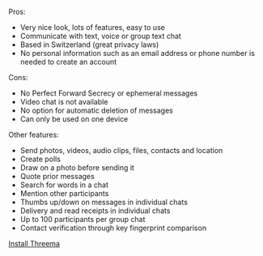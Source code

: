 
  Pros:
  <ul>
  <li>Very nice look, lots of features, easy to use</li>
  <li>Communicate with text, voice or group text chat</li>
  <li>Based in Switzerland (great privacy laws)</li>
  <li>No personal information such as an email address or phone number is needed to create an account</li>
  </ul>
  Cons:
  <ul>
  <li>No Perfect Forward Secrecy or ephemeral messages</li>
  <li>Video chat is not available</li>
  <li>No option for automatic deletion of messages</li>
  <li>Can only be used on one device</li>
  </ul>
  Other features:
  <ul>
  <li>Send photos, videos, audio clips, files, contacts and location</li>
  <li>Create polls</li>
  <li>Draw on a photo before sending it</li>
  <li>Quote prior messages</li>
  <li>Search for words in a chat</li>
  <li>Mention other participants</li>
  <li>Thumbs up/down on messages in individual chats</li>
  <li>Delivery and read receipts in individual chats</li>
  <li>Up to 100 participants per group chat</li>
  <li>Contact verification through key fingerprint comparison</li>
  </ul>
  <a href="/install_threema.html" {{ site.class_button_internal }}>Install Threema</a><br>
  <br>

